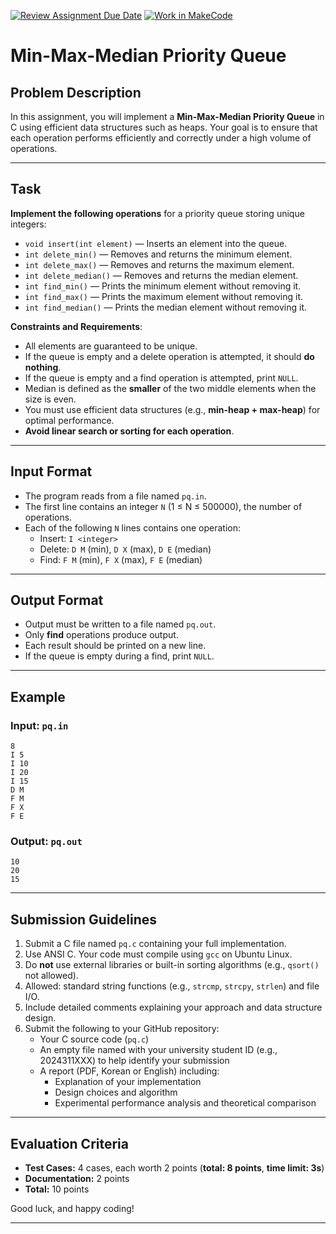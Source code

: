 [![Review Assignment Due Date](https://classroom.github.com/assets/deadline-readme-button-22041afd0340ce965d47ae6ef1cefeee28c7c493a6346c4f15d667ab976d596c.svg)](https://classroom.github.com/a/uUoS2HCX)
[![Work in MakeCode](https://classroom.github.com/assets/work-in-make-code-8824cc13a1a3f34ffcd245c82f0ae96fdae6b7d554b6539aec3a03a70825519c.svg)](https://classroom.github.com/online_ide?assignment_repo_id=19108570&assignment_repo_type=AssignmentRepo)
# Min-Max-Median Priority Queue

## Problem Description

In this assignment, you will implement a **Min-Max-Median Priority Queue** in C using efficient data structures such as heaps. Your goal is to ensure that each operation performs efficiently and correctly under a high volume of operations.

---

## Task

**Implement the following operations** for a priority queue storing unique integers:

- `void insert(int element)` — Inserts an element into the queue.
- `int delete_min()` — Removes and returns the minimum element.
- `int delete_max()` — Removes and returns the maximum element.
- `int delete_median()` — Removes and returns the median element.
- `int find_min()` — Prints the minimum element without removing it.
- `int find_max()` — Prints the maximum element without removing it.
- `int find_median()` — Prints the median element without removing it.

**Constraints and Requirements**:
- All elements are guaranteed to be unique.
- If the queue is empty and a delete operation is attempted, it should **do nothing**.
- If the queue is empty and a find operation is attempted, print `NULL`.
- Median is defined as the **smaller** of the two middle elements when the size is even.
- You must use efficient data structures (e.g., **min-heap + max-heap**) for optimal performance.
- **Avoid linear search or sorting for each operation**.

---

## Input Format

- The program reads from a file named `pq.in`.
- The first line contains an integer `N` (1 ≤ N ≤ 500000), the number of operations.
- Each of the following `N` lines contains one operation:
  - Insert: `I <integer>`
  - Delete: `D M` (min), `D X` (max), `D E` (median)
  - Find: `F M` (min), `F X` (max), `F E` (median)

---

## Output Format

- Output must be written to a file named `pq.out`.
- Only **find** operations produce output.
- Each result should be printed on a new line.
- If the queue is empty during a find, print `NULL`.

---

## Example

### Input: `pq.in`
```
8
I 5
I 10
I 20
I 15
D M
F M
F X
F E
```

### Output: `pq.out`
```
10
20
15
```

---

## Submission Guidelines

1. Submit a C file named `pq.c` containing your full implementation.
2. Use ANSI C. Your code must compile using `gcc` on Ubuntu Linux.
3. Do **not** use external libraries or built-in sorting algorithms (e.g., `qsort()` not allowed).
4. Allowed: standard string functions (e.g., `strcmp`, `strcpy`, `strlen`) and file I/O.
5. Include detailed comments explaining your approach and data structure design.
6. Submit the following to your GitHub repository:
   - Your C source code (`pq.c`)
   - An empty file named with your university student ID (e.g., 2024311XXX) to help identify your submission
   - A report (PDF, Korean or English) including:
     - Explanation of your implementation
     - Design choices and algorithm
     - Experimental performance analysis and theoretical comparison

---

## **Evaluation Criteria**  
- **Test Cases:** 4 cases, each worth 2 points (**total: 8 points**, **time limit: 3s**)  
- **Documentation:** 2 points  
- **Total:** 10 points  

Good luck, and happy coding!

---
